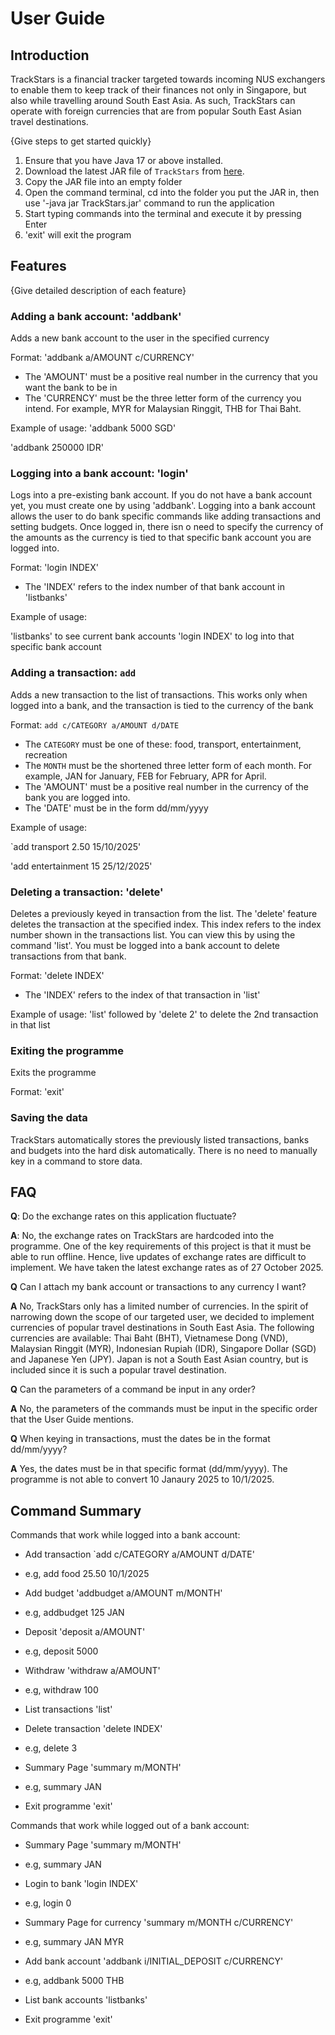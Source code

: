 # User Guide

## Introduction

TrackStars is a financial tracker targeted towards incoming NUS exchangers to enable them to keep track of their finances not only in Singapore, but also while travelling around South East Asia. 
As such, TrackStars can operate with foreign currencies that are from popular South East Asian travel destinations. 

{Give steps to get started quickly}

1. Ensure that you have Java 17 or above installed.
2. Download the latest JAR file of `TrackStars` from [here](http://link.to/duke).
3. Copy the JAR file into an empty folder 
4. Open the command terminal, cd into the folder you put the JAR in, then use '-java jar TrackStars.jar' command to run the application
5. Start typing commands into the terminal and execute it by pressing Enter
6. 'exit' will exit the program

## Features 

{Give detailed description of each feature}

### Adding a bank account: 'addbank'
Adds a new bank account to the user in the specified currency 

Format: 'addbank a/AMOUNT c/CURRENCY'

* The 'AMOUNT' must be a positive real number in the currency that you want the bank to be in
* The 'CURRENCY' must be the three letter form of the currency you intend. For example, MYR for Malaysian Ringgit, THB for Thai Baht. 

Example of usage: 
'addbank 5000 SGD'

'addbank 250000 IDR'

### Logging into a bank account: 'login'
Logs into a pre-existing bank account. If you do not have a bank account yet, you must create one by using 'addbank'.
Logging into a bank account allows the user to do bank specific commands like adding transactions and setting budgets. Once logged in, there isn o need to specify the currency of the amounts as the 
currency is tied to that specific bank account you are logged into.

Format: 'login INDEX'
* The 'INDEX' refers to the index number of that bank account in 'listbanks'


Example of usage:

'listbanks' to see current bank accounts
'login INDEX' to log into that specific bank account

### Adding a transaction: `add`
Adds a new transaction to the list of transactions. This works only when logged into a bank, and the transaction is tied to the currency of the bank 

Format: `add c/CATEGORY a/AMOUNT d/DATE`

* The `CATEGORY` must be one of these: food, transport, entertainment, recreation 
* The `MONTH` must be the shortened three letter form of each month. For example, JAN for January, FEB for February, APR for April.
* The 'AMOUNT' must be a positive real number in the currency of the bank you are logged into.
* The 'DATE' must be in the form dd/mm/yyyy

Example of usage: 

`add transport 2.50 15/10/2025'

'add entertainment 15 25/12/2025'

### Deleting a transaction: 'delete'
Deletes a previously keyed in transaction from the list. The 'delete' feature deletes the transaction at the specified index. This index refers to the index number shown in the transactions list.
You can view this by using the command 'list'. You must be logged into a bank account to delete transactions from that bank. 

Format: 'delete INDEX'
* The 'INDEX' refers to the index of that transaction in 'list'

Example of usage: 
'list' followed by 'delete 2' to delete the 2nd transaction in that list

### Exiting the programme
Exits the programme

Format: 'exit'

### Saving the data
TrackStars automatically stores the previously listed transactions, banks and budgets into the hard disk automatically. There is no need to manually key in a command to store data. 

## FAQ

**Q**: Do the exchange rates on this application fluctuate? 

**A**: No, the exchange rates on TrackStars are hardcoded into the programme. One of the key requirements of this project is that it must be able to run  offline. Hence, live updates of 
exchange rates are difficult to implement. We have taken the latest exchange rates as of 27 October 2025.

**Q** Can I attach my bank account or transactions to any currency I want?

**A** No, TrackStars only has a limited number of currencies. In the spirit of narrowing down the scope of our targeted user, we decided to implement
currencies of popular travel destinations in South East Asia. The following currencies are available: Thai Baht (BHT), Vietnamese Dong (VND), Malaysian Ringgit (MYR), Indonesian Rupiah (IDR), Singapore Dollar (SGD) and Japanese Yen (JPY).
Japan is not a South East Asian country, but is included since it is such a popular travel destination.

**Q** Can the parameters of a command be input in any order?

**A** No, the parameters of the commands must be input in the specific order that the User Guide mentions.

**Q** When keying in transactions, must the dates be in the format dd/mm/yyyy? 

**A** Yes, the dates must be in that specific format (dd/mm/yyyy). The programme is not able to convert 10 Janaury 2025 to 10/1/2025.

## Command Summary

Commands that work while logged into a bank account:

* Add transaction `add c/CATEGORY a/AMOUNT d/DATE'
* e.g, add food 25.50 10/1/2025

* Add budget 'addbudget a/AMOUNT m/MONTH'
* e.g, addbudget 125 JAN

* Deposit 'deposit a/AMOUNT'
* e.g, deposit 5000

* Withdraw 'withdraw a/AMOUNT'
* e.g, withdraw 100 

* List transactions 'list'
* Delete transaction 'delete INDEX'
* e.g, delete 3 

* Summary Page 'summary m/MONTH'
* e.g, summary JAN

* Exit programme 'exit'

Commands that work while logged out of a bank account:
* Summary Page 'summary m/MONTH'
* e.g, summary JAN 

* Login to bank 'login INDEX'
* e.g, login 0

* Summary Page for currency 'summary m/MONTH c/CURRENCY'
* e.g, summary JAN MYR

* Add bank account 'addbank i/INITIAL_DEPOSIT c/CURRENCY'
* e.g, addbank 5000 THB
* List bank accounts 'listbanks'
* Exit programme 'exit'


